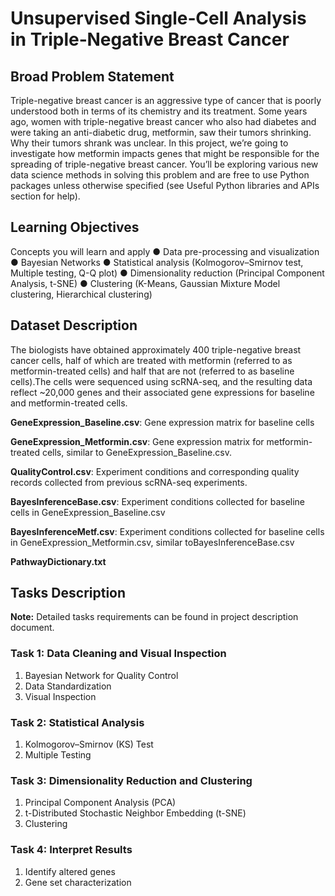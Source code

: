 # Unsupervised Single‑Cell Analysis in Triple‑Negative Breast Cancer

## Broad Problem Statement
Triple-negative breast cancer is an aggressive type of cancer that is poorly understood both in
terms of its chemistry and its treatment. Some years ago, women with triple-negative breast
cancer who also had diabetes and were taking an anti-diabetic drug, metformin, saw their
tumors shrinking. Why their tumors shrank was unclear. In this project, we’re going to
investigate how metformin impacts genes that might be responsible for the spreading of
triple-negative breast cancer.
You’ll be exploring various new data science methods in solving this problem and are
free to use Python packages unless otherwise specified (see Useful Python libraries and
APIs section for help).

## Learning Objectives
Concepts you will learn and apply
● Data pre-processing and visualization
● Bayesian Networks
● Statistical analysis (Kolmogorov–Smirnov test, Multiple testing, Q-Q plot)
● Dimensionality reduction (Principal Component Analysis, t-SNE)
● Clustering (K-Means, Gaussian Mixture Model clustering, Hierarchical clustering)

## Dataset Description

The biologists have obtained approximately 400 triple-negative breast cancer cells, half of which
are treated with metformin (referred to as metformin-treated cells) and half that are not (referred
to as baseline cells).The cells were sequenced using scRNA-seq, and the resulting data reflect
~20,000 genes and their associated gene expressions for baseline and metformin-treated cells.

**GeneExpression_Baseline.csv**: Gene expression matrix for baseline cells

**GeneExpression_Metformin.csv**: Gene expression matrix for metformin-treated cells, similar
to GeneExpression_Baseline.csv.

**QualityControl.csv**: Experiment conditions and corresponding quality records collected from
previous scRNA-seq experiments.

**BayesInferenceBase.csv**: Experiment conditions collected for baseline cells in GeneExpression_Baseline.csv

**BayesInferenceMetf.csv**: Experiment conditions collected for baseline cells in
GeneExpression_Metformin.csv, similar to ​BayesInferenceBase.csv

**PathwayDictionary.txt**

## Tasks Description
**Note:** Detailed tasks requirements can be found in project description document. 
### Task 1: Data Cleaning and Visual Inspection
1. Bayesian Network for Quality Control
2. Data Standardization
3. Visual Inspection

### Task 2: Statistical Analysis
1. Kolmogorov–Smirnov (KS) Test
2. Multiple Testing

### Task 3: Dimensionality Reduction and Clustering
1. Principal Component Analysis (PCA)
2. t-Distributed Stochastic Neighbor Embedding (t-SNE)
3. Clustering

### Task 4: Interpret Results
1. Identify altered genes
2. Gene set characterization
